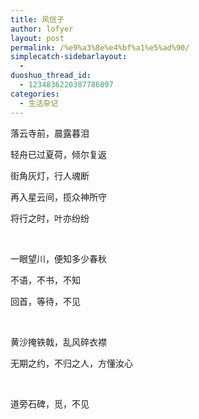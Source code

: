 ```yaml
---
title: 风信子
author: lofyer
layout: post
permalink: /%e9%a3%8e%e4%bf%a1%e5%ad%90/
simplecatch-sidebarlayout:
  - 
duoshuo_thread_id:
  - 1234836220387786897
categories:
  - 生活杂记
---
```

落云寺前，晨露暮泪

轻舟已过夏荷，倾尔复返

街角灰灯，行人魂断

再入星云间，揽众神所守

将行之时，叶亦纷纷

&nbsp;

一眼望川，便知多少春秋

不语，不书，不知

回首，等待，不见

&nbsp;

黄沙掩铁戟，乱风碎衣襟

无期之约，不归之人，方懂汝心

&nbsp;

道旁石碑，觅，不见